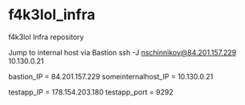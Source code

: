 # f4k3lol_infra
f4k3lol Infra repository

Jump to internal host via Bastion
ssh -J nschinnikov@84.201.157.229 10.130.0.21

bastion_IP = 84.201.157.229
someinternalhost_IP = 10.130.0.21

testapp_IP = 178.154.203.180
testapp_port = 9292
